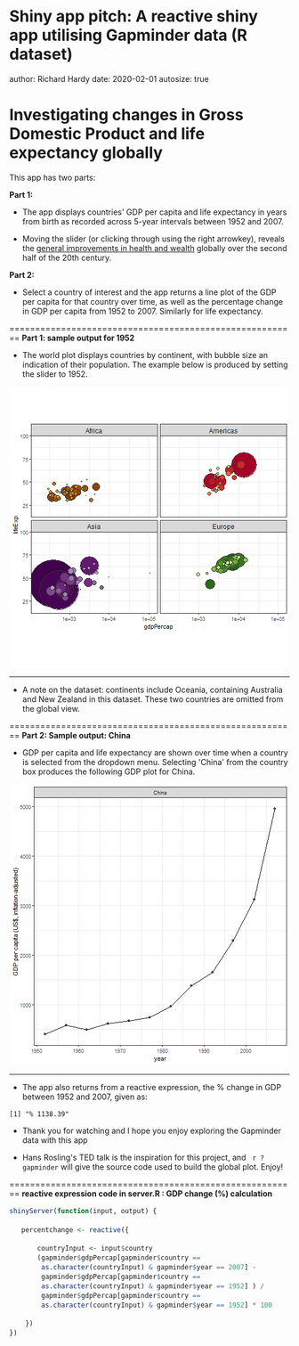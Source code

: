 Shiny app pitch: A reactive shiny app utilising Gapminder data (R dataset)
========================================================
author: Richard Hardy
date: 2020-02-01 
autosize: true

Investigating changes in Gross Domestic Product and life expectancy globally
========================================================


This app has two parts:

**Part 1:** 

- The app displays countries' GDP per capita and life expectancy in years from birth as recorded across 5-year intervals between 1952 and 2007. 

- Moving the slider (or clicking through using the right arrowkey), reveals the [general improvements in health and wealth](https://www.youtube.com/watch?v=hVimVzgtD6w) globally over the second half of the 20th century.

**Part 2:** 

- Select a country of interest and the app returns a line plot of the GDP per capita for that country over time, as well as the percentage change in GDP per capita from 1952 to 2007. Similarly for life expectancy.




========================================================
**Part 1: sample output for 1952**

- The world plot displays countries by continent, with bubble size an indication of their population. The example below is produced by setting the slider to 1952.

![plot of chunk plot](finalAssessmentpitch-figure/plot-1.png)

***

- A note on the dataset: continents include Oceania, containing Australia and New Zealand in this dataset. These two countries are omitted from the global view.


========================================================
**Part 2: Sample output: China**

- GDP per capita and life expectancy are shown over time when a country is selected from the dropdown menu. Selecting 'China' from the country box produces the following GDP plot for China. 

![plot of chunk china_plot](finalAssessmentpitch-figure/china_plot-1.png)

***

- The app also returns from a reactive expression, the % change in GDP between 1952 and 2007, given as: 


```
[1] "% 1138.39"
```

- Thank you for watching and I hope you enjoy exploring the Gapminder data with this app

- Hans Rosling's TED talk is the inspiration for this project, and ` r ?gapminder` will give the source code used to build the global plot. 
Enjoy!


========================================================
**reactive expression code in server.R : GDP change (%) calculation**


```r
shinyServer(function(input, output) {
    
   percentchange <- reactive({
        
       countryInput <- input$country
       (gapminder$gdpPercap[gapminder$country == 
        as.character(countryInput) & gapminder$year == 2007] -
        gapminder$gdpPercap[gapminder$country == 
        as.character(countryInput) & gapminder$year == 1952] ) / 
        gapminder$gdpPercap[gapminder$country == 
        as.character(countryInput) & gapminder$year == 1952] * 100
                
    })
})
```
